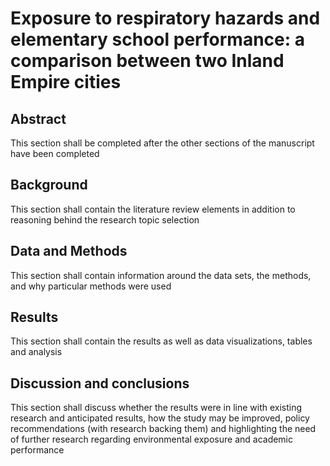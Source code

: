# Exposure to respiratory hazards and elementary school performance: a comparison between two Inland Empire cities

## Abstract
This section shall be completed after the other sections of the manuscript have been completed

## Background
This section shall contain the literature review elements in addition to reasoning behind the research topic selection


## Data and Methods
This section shall contain information around the data sets, the methods, and why particular methods were used

## Results
This section shall contain the results as well as data visualizations, tables and analysis

## Discussion and conclusions
This section shall discuss whether the results were in line with existing research and anticipated results, how the study may be improved, policy recommendations (with research backing them) and highlighting the need of further research regarding environmental exposure and academic performance

